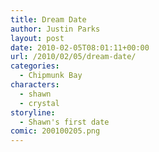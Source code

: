 ```yaml
---
title: Dream Date
author: Justin Parks
layout: post
date: 2010-02-05T08:01:11+00:00
url: /2010/02/05/dream-date/
categories:
  - Chipmunk Bay
characters:
  - shawn
  - crystal
storyline:
  - Shawn's first date
comic: 200100205.png 
---
```

